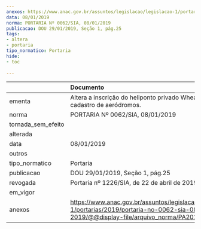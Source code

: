 ```yaml
---
anexos: https://www.anac.gov.br/assuntos/legislacao/legislacao-1/portarias/2019/portaria-no-0062-sia-08-01-2019/@@display-file/arquivo_norma/PA2019-0062.pdf
data: 08/01/2019
norma: PORTARIA Nº 0062/SIA, 08/01/2019
publicacao: DOU 29/01/2019, Seção 1, pág.25
tags:
- altera
- portaria
tipo_normatico: Portaria
hide: 
- toc 
 
---
```


|                    | Documento                                                                                                                                            |
|:-------------------|:-----------------------------------------------------------------------------------------------------------------------------------------------------|
| ementa             | Altera a inscrição do heliponto privado Wheaton (SP) no cadastro de aeródromos.                                                                      |
| norma              | PORTARIA Nº 0062/SIA, 08/01/2019                                                                                                                     |
| tornada_sem_efeito |                                                                                                                                                      |
| alterada           |                                                                                                                                                      |
| data               | 08/01/2019                                                                                                                                           |
| outros             |                                                                                                                                                      |
| tipo_normatico     | Portaria                                                                                                                                             |
| publicacao         | DOU 29/01/2019, Seção 1, pág.25                                                                                                                      |
| revogada           | Portaria nº 1226/SIA, de 22 de abril de 2019.                                                                                                        |
| em_vigor           |                                                                                                                                                      |
| anexos             | https://www.anac.gov.br/assuntos/legislacao/legislacao-1/portarias/2019/portaria-no-0062-sia-08-01-2019/@@display-file/arquivo_norma/PA2019-0062.pdf |